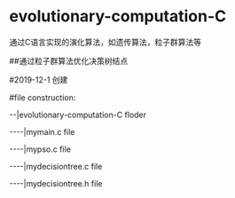# evolutionary-computation-C
通过C语言实现的演化算法，如遗传算法，粒子群算法等

##通过粒子群算法优化决策树结点

#2019-12-1 创建

#file construction:

--|evolutionary-computation-C  floder

----|mymain.c                  file

----|mypso.c                   file

----|mydecisiontree.c          file

----|mydecisiontree.h          file

